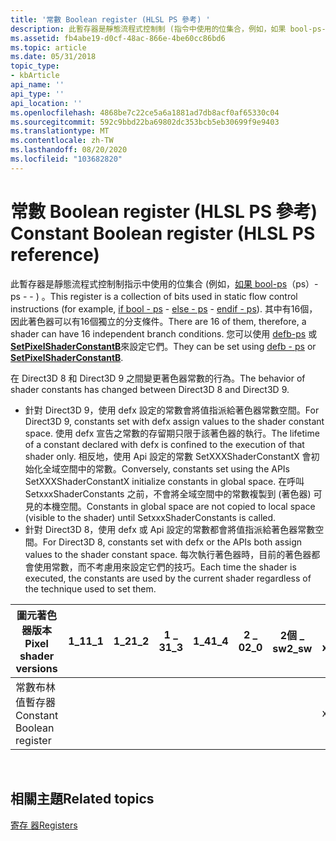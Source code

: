 ```yaml
---
title: '常數 Boolean register (HLSL PS 參考) '
description: 此暫存器是靜態流程式控制制 (指令中使用的位集合，例如，如果 bool-ps---------ps) 。
ms.assetid: fb4abe19-d0cf-48ac-866e-4be60cc86bd6
ms.topic: article
ms.date: 05/31/2018
topic_type:
- kbArticle
api_name: ''
api_type: ''
api_location: ''
ms.openlocfilehash: 4868be7c22ce5a6a1881ad7db8acf0af65330c04
ms.sourcegitcommit: 592c9bbd22ba69802dc353bcb5eb30699f9e9403
ms.translationtype: MT
ms.contentlocale: zh-TW
ms.lasthandoff: 08/20/2020
ms.locfileid: "103682820"
---
```

# <a name="constant-boolean-register-hlsl-ps-reference"></a><span data-ttu-id="fac29-103">常數 Boolean register (HLSL PS 參考) </span><span class="sxs-lookup"><span data-stu-id="fac29-103">Constant Boolean register (HLSL PS reference)</span></span>

<span data-ttu-id="fac29-104">此暫存器是靜態流程式控制制指示中使用的位集合 (例如，[如果 bool-ps](if-bool---ps.md)（ps）-ps  -  [](else---ps.md)  -  [](endif---ps.md)) 。</span><span class="sxs-lookup"><span data-stu-id="fac29-104">This register is a collection of bits used in static flow control instructions (for example, [if bool - ps](if-bool---ps.md) - [else - ps](else---ps.md) - [endif - ps](endif---ps.md)).</span></span> <span data-ttu-id="fac29-105">其中有16個，因此著色器可以有16個獨立的分支條件。</span><span class="sxs-lookup"><span data-stu-id="fac29-105">There are 16 of them, therefore, a shader can have 16 independent branch conditions.</span></span> <span data-ttu-id="fac29-106">您可以使用 [defb-ps](defb---ps.md) 或 [**SetPixelShaderConstantB**](/windows/desktop/api/d3d9helper/nf-d3d9helper-idirect3ddevice9-setpixelshaderconstantb)來設定它們。</span><span class="sxs-lookup"><span data-stu-id="fac29-106">They can be set using [defb - ps](defb---ps.md) or [**SetPixelShaderConstantB**](/windows/desktop/api/d3d9helper/nf-d3d9helper-idirect3ddevice9-setpixelshaderconstantb).</span></span>

<span data-ttu-id="fac29-107">在 Direct3D 8 和 Direct3D 9 之間變更著色器常數的行為。</span><span class="sxs-lookup"><span data-stu-id="fac29-107">The behavior of shader constants has changed between Direct3D 8 and Direct3D 9.</span></span>

-   <span data-ttu-id="fac29-108">針對 Direct3D 9，使用 defx 設定的常數會將值指派給著色器常數空間。</span><span class="sxs-lookup"><span data-stu-id="fac29-108">For Direct3D 9, constants set with defx assign values to the shader constant space.</span></span> <span data-ttu-id="fac29-109">使用 defx 宣告之常數的存留期只限于該著色器的執行。</span><span class="sxs-lookup"><span data-stu-id="fac29-109">The lifetime of a constant declared with defx is confined to the execution of that shader only.</span></span> <span data-ttu-id="fac29-110">相反地，使用 Api 設定的常數 SetXXXShaderConstantX 會初始化全域空間中的常數。</span><span class="sxs-lookup"><span data-stu-id="fac29-110">Conversely, constants set using the APIs SetXXXShaderConstantX initialize constants in global space.</span></span> <span data-ttu-id="fac29-111">在呼叫 SetxxxShaderConstants 之前，不會將全域空間中的常數複製到 (著色器) 可見的本機空間。</span><span class="sxs-lookup"><span data-stu-id="fac29-111">Constants in global space are not copied to local space (visible to the shader) until SetxxxShaderConstants is called.</span></span>
-   <span data-ttu-id="fac29-112">針對 Direct3D 8，使用 defx 或 Api 設定的常數都會將值指派給著色器常數空間。</span><span class="sxs-lookup"><span data-stu-id="fac29-112">For Direct3D 8, constants set with defx or the APIs both assign values to the shader constant space.</span></span> <span data-ttu-id="fac29-113">每次執行著色器時，目前的著色器都會使用常數，而不考慮用來設定它們的技巧。</span><span class="sxs-lookup"><span data-stu-id="fac29-113">Each time the shader is executed, the constants are used by the current shader regardless of the technique used to set them.</span></span>



| <span data-ttu-id="fac29-114">圖元著色器版本</span><span class="sxs-lookup"><span data-stu-id="fac29-114">Pixel shader versions</span></span>     | <span data-ttu-id="fac29-115">1\_1</span><span class="sxs-lookup"><span data-stu-id="fac29-115">1\_1</span></span> | <span data-ttu-id="fac29-116">1\_2</span><span class="sxs-lookup"><span data-stu-id="fac29-116">1\_2</span></span> | <span data-ttu-id="fac29-117">1 \_ 3</span><span class="sxs-lookup"><span data-stu-id="fac29-117">1\_3</span></span> | <span data-ttu-id="fac29-118">1\_4</span><span class="sxs-lookup"><span data-stu-id="fac29-118">1\_4</span></span> | <span data-ttu-id="fac29-119">2 \_ 0</span><span class="sxs-lookup"><span data-stu-id="fac29-119">2\_0</span></span> | <span data-ttu-id="fac29-120">2個 \_ sw</span><span class="sxs-lookup"><span data-stu-id="fac29-120">2\_sw</span></span> | <span data-ttu-id="fac29-121">2 \_ x</span><span class="sxs-lookup"><span data-stu-id="fac29-121">2\_x</span></span> | <span data-ttu-id="fac29-122">3 \_ 0</span><span class="sxs-lookup"><span data-stu-id="fac29-122">3\_0</span></span> | <span data-ttu-id="fac29-123">3個 \_ sw</span><span class="sxs-lookup"><span data-stu-id="fac29-123">3\_sw</span></span> |
|---------------------------|------|------|------|------|------|-------|------|------|-------|
| <span data-ttu-id="fac29-124">常數布林值暫存器</span><span class="sxs-lookup"><span data-stu-id="fac29-124">Constant Boolean register</span></span> |      |      |      |      |      |       | <span data-ttu-id="fac29-125">x</span><span class="sxs-lookup"><span data-stu-id="fac29-125">x</span></span>    | <span data-ttu-id="fac29-126">x</span><span class="sxs-lookup"><span data-stu-id="fac29-126">x</span></span>    | <span data-ttu-id="fac29-127">x</span><span class="sxs-lookup"><span data-stu-id="fac29-127">x</span></span>     |



 

## <a name="related-topics"></a><span data-ttu-id="fac29-128">相關主題</span><span class="sxs-lookup"><span data-stu-id="fac29-128">Related topics</span></span>

<dl> <dt>

[<span data-ttu-id="fac29-129">寄存 器</span><span class="sxs-lookup"><span data-stu-id="fac29-129">Registers</span></span>](dx9-graphics-reference-asm-ps-registers.md)
</dt> </dl>

 

 